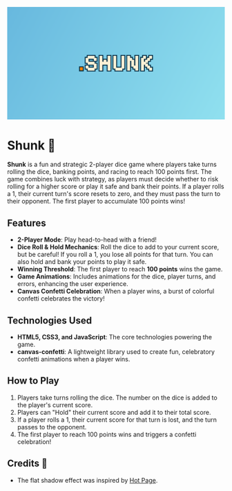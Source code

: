 ![](aesthetics/shunk-og.png)
# Shunk 🎲

**Shunk** is a fun and strategic 2-player dice game where players take turns rolling the dice, banking points, and racing to reach 100 points first. The game combines luck with strategy, as players must decide whether to risk rolling for a higher score or play it safe and bank their points. If a player rolls a 1, their current turn's score resets to zero, and they must pass the turn to their opponent. The first player to accumulate 100 points wins!

## Features
- **2-Player Mode**: Play head-to-head with a friend!
- **Dice Roll & Hold Mechanics**: Roll the dice to add to your current score, but be careful! If you roll a 1, you lose all points for that turn. You can also hold and bank your points to play it safe.
- **Winning Threshold**: The first player to reach **100 points** wins the game.
- **Game Animations**: Includes animations for the dice, player turns, and errors, enhancing the user experience.
- **Canvas Confetti Celebration**: When a player wins, a burst of colorful confetti celebrates the victory!

## Technologies Used
- **HTML5, CSS3, and JavaScript**: The core technologies powering the game.
- **canvas-confetti**: A lightweight library used to create fun, celebratory confetti animations when a player wins.

## How to Play
1. Players take turns rolling the dice. The number on the dice is added to the player's current score.
2. Players can "Hold" their current score and add it to their total score.
3. If a player rolls a 1, their current score for that turn is lost, and the turn passes to the opponent.
4. The first player to reach 100 points wins and triggers a confetti celebration!

## Credits 🙌
- The flat shadow effect was inspired by [Hot Page](https://hot.page).
